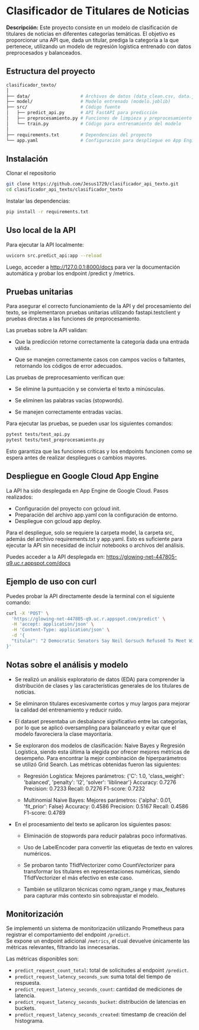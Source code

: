 # Clasificador de Titulares de Noticias

**Descripción:** Este proyecto consiste en un modelo de clasificación de titulares de noticias en diferentes categorías temáticas. El objetivo es proporcionar una API que, dada un titular, prediga la categoría a la que pertenece, utilizando un modelo de regresión logística entrenado con datos preprocesados y balanceados.

## Estructura del proyecto

```bash
clasificador_texto/
│
├── data/                   # Archivos de datos (data_clean.csv, data.json)
├── model/                  # Modelo entrenado (modelo.joblib)
├── src/                    # Código fuente
│   ├── predict_api.py      # API FastAPI para predicción
│   ├── preprocesamiento.py # Funciones de limpieza y preprocesamiento de texto
│   └── train.py            # Código para entrenamiento del modelo
│
├── requirements.txt        # Dependencias del proyecto
└── app.yaml                # Configuración para despliegue en App Engine
```

## Instalación

Clonar el repositorio

```bash
git clone https://github.com/Jesus1729/clasificador_api_texto.git
cd clasificador_api_texto/clasificador_texto
```

Instalar las dependencias:

```bash
pip install -r requirements.txt
```

## Uso local de la API

Para ejecutar la API localmente:

```bash
uvicorn src.predict_api:app --reload
```

Luego, acceder a http://127.0.0.1:8000/docs para ver la documentación automática y probar los endpoint /predict y /metrics.

## Pruebas unitarias

Para asegurar el correcto funcionamiento de la API y del procesamiento del texto, se implementaron pruebas unitarias utilizando fastapi.testclient y pruebas directas a las funciones de preprocesamiento.

Las pruebas sobre la API validan:

- Que la predicción retorne correctamente la categoría dada una entrada válida.

- Que se manejen correctamente casos con campos vacíos o faltantes, retornando los códigos de error adecuados.

Las pruebas de preprocesamiento verifican que:

- Se elimine la puntuación y se convierta el texto a minúsculas.

- Se eliminen las palabras vacías (stopwords).

- Se manejen correctamente entradas vacías.

Para ejecutar las pruebas, se pueden usar los siguientes comandos:

```bash
pytest tests/test_api.py
pytest tests/test_preprocesamiento.py
```

Esto garantiza que las funciones críticas y los endpoints funcionen como se espera antes de realizar despliegues o cambios mayores.

## Despliegue en Google Cloud App Engine

La API ha sido desplegada en App Engine de Google Cloud.
Pasos realizados:

- Configuración del proyecto con gcloud init.
- Preparación del archivo app.yaml con la configuración de entorno.
- Despliegue con gcloud app deploy.

Para el despliegue, solo se requiere la carpeta model, la carpeta src, además del archivo requirements.txt y app.yaml. Esto es suficiente para ejecutar la API sin necesidad de incluir notebooks o archivos del análisis.

Puedes acceder a la API desplegada en:
https://glowing-net-447805-q9.uc.r.appspot.com/docs

## Ejemplo de uso con curl

Puedes probar la API directamente desde la terminal con el siguiente comando:

```bash
curl -X 'POST' \
  'https://glowing-net-447805-q9.uc.r.appspot.com/predict' \
  -H 'accept: application/json' \
  -H 'Content-Type: application/json' \
  -d '{
  "titular": "2 Democratic Senators Say Neil Gorsuch Refused To Meet With Them"
}'
```

## Notas sobre el análisis y modelo

- Se realizó un análisis exploratorio de datos (EDA) para comprender la distribución de clases y las características generales de los titulares de noticias.

- Se eliminaron titulares excesivamente cortos y muy largos para mejorar la calidad del entrenamiento y reducir ruido.

- El dataset presentaba un desbalance significativo entre las categorías, por lo que se aplicó oversampling para balancearlo y evitar que el modelo favoreciera la clase mayoritaria.

- Se exploraron dos modelos de clasificación: Naive Bayes y Regresión Logística, siendo esta última la elegida por ofrecer mejores métricas de desempeño. Para encontrar la mejor combinación de hiperparámetros se utilizó Grid Search. Las métricas obtenidas fueron las siguientes:

    - Regresión Logística:
        Mejores parámetros: {'C': 1.0, 'class_weight': 'balanced', 'penalty': 'l2', 'solver': 'liblinear'}
        Accuracy: 0.7276
        Precision: 0.7233
        Recall: 0.7276
        F1-score: 0.7232

    - Multinomial Naive Bayes:
        Mejores parámetros: {'alpha': 0.01, 'fit_prior': False}
        Accuracy: 0.4586
        Precision: 0.5167
        Recall: 0.4586
        F1-score: 0.4789

- En el procesamiento del texto se aplicaron los siguientes pasos:

    - Eliminación de stopwords para reducir palabras poco informativas.

    - Uso de LabelEncoder para convertir las etiquetas de texto en valores numéricos.

    - Se probaron tanto TfidfVectorizer como CountVectorizer para transformar los titulares en representaciones numéricas, siendo TfidfVectorizer el más efectivo en este caso.

    - También se utilizaron técnicas como ngram_range y max_features para capturar más contexto sin sobreajustar el modelo.

## Monitorización

Se implementó un sistema de monitorización utilizando Prometheus para registrar el comportamiento del endpoint `/predict`.  
Se expone un endpoint adicional `/metrics`, el cual devuelve únicamente las métricas relevantes, filtrando las innecesarias.

Las métricas disponibles son:

- `predict_request_count_total`: total de solicitudes al endpoint `/predict`.
- `predict_request_latency_seconds_sum`: suma total del tiempo de respuesta.
- `predict_request_latency_seconds_count`: cantidad de mediciones de latencia.
- `predict_request_latency_seconds_bucket`: distribución de latencias en buckets.
- `predict_request_latency_seconds_created`: timestamp de creación del histograma.